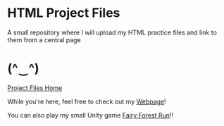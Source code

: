 # HTML Project Files

A small repository where I will upload my HTML practice files and link to them from a central page
# (^‿^)
[Project Files Home](https://vkuroneko.github.io/HTML-Project-Files/)

While you're here, feel free to check out my [Webpage](http://jesusvalentinvalencia.wordpress.com/)!

You can also play my small Unity game [Fairy Forest Run](https://vkuroneko.github.io/Fairy-Forest-Run/)!!
